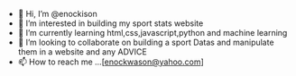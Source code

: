 - 👋 Hi, I’m @enockison
- 👀 I’m interested in building my sport stats website
- 🌱 I’m currently learning html,css,javascript,python and machine learning
- 💞️ I’m looking to collaborate on building a sport Datas and manipulate them in a website and any ADVICE
- 📫 How to reach me ...[enockwason@yahoo.com]

<!---
enockison/enockison is a ✨ special ✨ repository because its `README.md` (this file) appears on your GitHub profile.
You can click the Preview link to take a look at your changes.
--->
